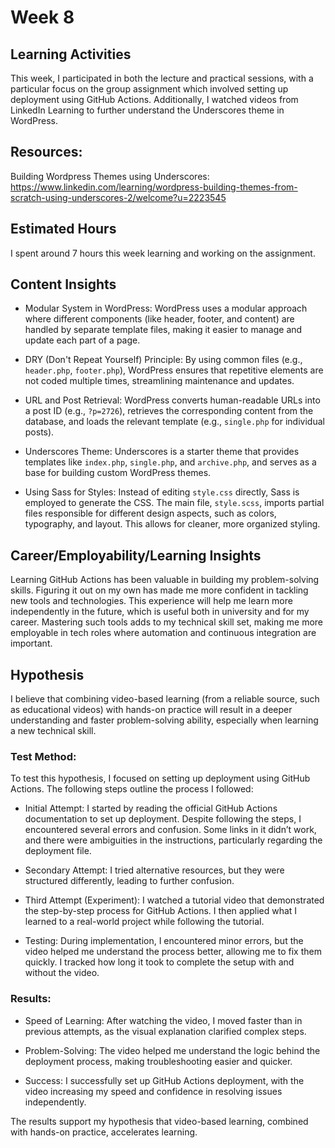 # Week 8
## Learning Activities 
This week, I participated in both the lecture and practical sessions, with a particular focus on the group assignment which involved setting up deployment using GitHub Actions. Additionally, I watched videos from LinkedIn Learning to further understand the Underscores theme in WordPress.

## Resources: 
Building Wordpress Themes using Underscores: https://www.linkedin.com/learning/wordpress-building-themes-from-scratch-using-underscores-2/welcome?u=2223545

## Estimated Hours
I spent around 7 hours this week learning and working on the assignment.

## Content Insights

* Modular System in WordPress: WordPress uses a modular approach where different components (like header, footer, and content) are handled by separate template files, making it easier to manage and update each part of a page.

* DRY (Don't Repeat Yourself) Principle: By using common files (e.g., `header.php`, `footer.php`), WordPress ensures that repetitive elements are not coded multiple times, streamlining maintenance and updates.

* URL and Post Retrieval: WordPress converts human-readable URLs into a post ID (e.g., `?p=2726`), retrieves the corresponding content from the database, and loads the relevant template (e.g., `single.php` for individual posts).

* Underscores Theme: Underscores is a starter theme that provides templates like `index.php`, `single.php`, and `archive.php`, and serves as a base for building custom WordPress themes.

* Using Sass for Styles: Instead of editing `style.css` directly, Sass is employed to generate the CSS. The main file, `style.scss`, imports partial files responsible for different design aspects, such as colors, typography, and layout. This allows for cleaner, more organized styling.

## Career/Employability/Learning Insights
Learning GitHub Actions has been valuable in building my problem-solving skills. Figuring it out on my own has made me more confident in tackling new tools and technologies. This experience will help me learn more independently in the future, which is useful both in university and for my career. Mastering such tools adds to my technical skill set, making me more employable in tech roles where automation and continuous integration are important.

## Hypothesis
I believe that combining video-based learning (from a reliable source, such as educational videos) with hands-on practice will result in a deeper understanding and faster problem-solving ability, especially when learning a new technical skill.

### Test Method:

To test this hypothesis, I focused on setting up deployment using GitHub Actions. The following steps outline the process I followed:

- Initial Attempt:
I started by reading the official GitHub Actions documentation to set up deployment. Despite following the steps, I encountered several errors and confusion. Some links in it didn’t work, and there were ambiguities in the instructions, particularly regarding the deployment file.

- Secondary Attempt:
I tried alternative resources, but they were structured differently, leading to further confusion.

- Third Attempt (Experiment):
I watched a tutorial video that demonstrated the step-by-step process for GitHub Actions. I then applied what I learned to a real-world project while following the tutorial.

- Testing:
During implementation, I encountered minor errors, but the video helped me understand the process better, allowing me to fix them quickly. I tracked how long it took to complete the setup with and without the video.

### Results:

- Speed of Learning:
After watching the video, I moved faster than in previous attempts, as the visual explanation clarified complex steps.

- Problem-Solving:
The video helped me understand the logic behind the deployment process, making troubleshooting easier and quicker.

- Success:
I successfully set up GitHub Actions deployment, with the video increasing my speed and confidence in resolving issues independently.

The results support my hypothesis that video-based learning, combined with hands-on practice, accelerates learning. 
